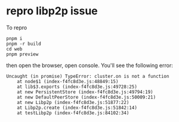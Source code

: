 # repro libp2p issue

To repro

```
pnpm i
pnpm -r build
cd web
pnpm preview
```

then open the browser, open console. You'll see the following error:

```
Uncaught (in promise) TypeError: cluster.on is not a function
    at node$1 (index-f4fc8d3e.js:48849:15)
    at lib$3.exports (index-f4fc8d3e.js:49728:25)
    at new PersistentStore (index-f4fc8d3e.js:49794:19)
    at new DefaultPeerStore (index-f4fc8d3e.js:50009:21)
    at new Libp2p (index-f4fc8d3e.js:51877:22)
    at Libp2p.create (index-f4fc8d3e.js:51842:14)
    at testLibp2p (index-f4fc8d3e.js:84102:34)
```
